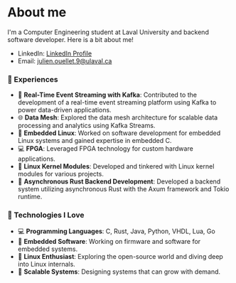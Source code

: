 # About me

I'm a Computer Engineering student at Laval University and backend software developer. Here is a bit about me!

- LinkedIn: [LinkedIn Profile](https://www.linkedin.com/in/julien-ouellet-6173321bb/)
- Email: [julien.ouellet.9@ulaval.ca](mailto:julien.ouellet.9@ulaval.ca)

### 🌟 Experiences

- 💼 **Real-Time Event Streaming with Kafka**: Contributed to the development of a real-time event streaming platform using Kafka to power data-driven applications.
- 🌐 **Data Mesh**: Explored the data mesh architecture for scalable data processing and analytics using Kafka Streams.
- 🚀 **Embedded Linux**: Worked on software development for embedded Linux systems and gained expertise in embedded C.
- 💻 **FPGA**: Leveraged FPGA technology for custom hardware applications.
- 🐧 **Linux Kernel Modules**: Developed and tinkered with Linux kernel modules for various projects.
- 🦀 **Asynchronous Rust Backend Development**: Developed a backend system utilizing asynchronous Rust with the Axum framework and Tokio runtime.

### 💾 Technologies I Love

- 💻 **Programming Languages**: C, Rust, Java, Python, VHDL, Lua, Go
- 🧠 **Embedded Software**: Working on firmware and software for embedded systems.
- 🐧 **Linux Enthusiast**: Exploring the open-source world and diving deep into Linux internals.
- 🚀 **Scalable Systems**: Designing systems that can grow with demand.
